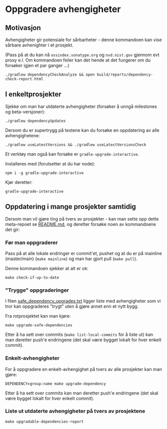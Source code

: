 
# Oppgradere avhengigheter

## Motivasjon

Avhengigheter gir potensiale for sårbarheter - denne kommandoen kan vise sårbare avhenighter i et prosjekt.

(Pass på at du kan nå `ossindex.sonatype.org` og `nvd.nist.gov` gjennom evt proxy e.l. Om kommandoen feiler 
kan det hende at det fungerer om du forsøker igjen et par ganger ...)

```
./gradlew dependencyCheckAnalyze && open build/reports/dependency-check-report.html
```

## I enkeltprosjekter

Sjekke om man har utdaterte avhengigheter (forsøker å unngå milestones og beta-versjoner):

```
./gradlew dependencyUpdates
```

Dersom du er supertrygg på testene kan du forsøke en oppdatering av alle avhengighetene:

```
./gradlew useLatestVersions && ./gradlew useLatestVersionsCheck
```

Et verktøy man også kan forsøke er `gradle-upgrade-interactive`.

Installeres med (forutsetter at du har node):

```shell
npm i -g gradle-upgrade-interactive
```

Kjør deretter: 

```shell
gradle-upgrade-interactive
```

## Oppdatering i mange prosjekter samtidig

Dersom man vil gjøre ting på tvers av prosjekter - kan man sette opp dette meta-repoet se [README.md](../../README.md),
og deretter forsøke noen av kommandoene det gir:

### Før man oppgraderer

Pass på at alle lokale endringer er commit'et, pushet og at du er på mainline (master/main) (`make mainline`) og man har gjort pull (`make pull`).

Denne kommandoen sjekker at alt er ok:

```shell
make check-if-up-to-date
```

### "Trygge" oppgraderinger

I filen [safe_dependency_upgrades.txt](../../script/safe_dependency_upgrades.txt) ligger liste
med avhengigheter som vi tror kan oppgraderes "trygt" uten å gjøre annet enn et nytt bygg.

Fra rotprosjektet kan man kjøre:

```shell
make upgrade-safe-dependencies
```
Etter å ha sett over commits (`make list-local-commits` for å liste ut) kan man deretter push'e endringene (det skal være bygget lokalt for hver enkelt commit).

### Enkelt-avhengigheter

For å oppgradere en enkelt-avhengighet på tvers av alle prosjekter kan man gjøre:

```shell
DEPENDENCY=group:name make upgrade-dependency
```

Etter å ha sett over commits kan man deretter push'e endringene (det skal være bygget lokalt for hver enkelt commit).

### Liste ut utdaterte avhengigheter på tvers av prosjektene

```shell
make upgradable-dependencies-report
```
